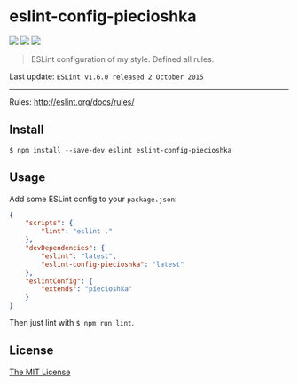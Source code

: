 # eslint-config-piecioshka

![](https://img.shields.io/npm/v/eslint-config-piecioshka.svg)
![](https://img.shields.io/npm/dt/eslint-config-piecioshka.svg)
![](https://img.shields.io/npm/l/eslint-config-piecioshka.svg)

> ESLint configuration of my style. Defined all rules.

Last update: `ESLint v1.6.0 released 2 October 2015`

----

Rules: http://eslint.org/docs/rules/

## Install

```
$ npm install --save-dev eslint eslint-config-piecioshka
```

## Usage

Add some ESLint config to your `package.json`:

```json
{
    "scripts": {
        "lint": "eslint ."
    },
    "devDependencies": {
        "eslint": "latest",
        "eslint-config-piecioshka": "latest"
    },
    "eslintConfig": {
        "extends": "piecioshka"
    }
}
```

Then just lint with `$ npm run lint`.

## License

[The MIT License](http://piecioshka.mit-license.org)
